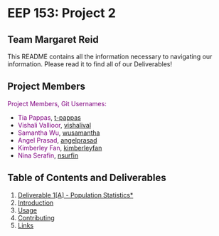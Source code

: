 # EEP 153: Project 2
## Team Margaret Reid

This README contains all the information necessary to navigating our information. Please read it to find all of our Deliverables!

## Project Members
<span style="color:purple">Project Members, Git Usernames:</span>
- <span style="color:purple">Tia Pappas</span>, [t-pappas](https://github.com/t-pappas)
- <span style="color:purple">Vishali Vallioor</span>, [vishalival](https://github.com/vishalival)
- <span style="color:purple">Samantha Wu</span>, [wusamantha](https://github.com/wusamantha)
- <span style="color:purple">Angel Prasad</span>, [angelprasad](https://github.com/angelprasad)
- <span style="color:purple">Kimberley Fan</span>, [kimberleyfan](https://github.com/kimberleyfan)
- <span style="color:purple">Nina Serafin</span>, [nsurfin](https://github.com/nsurfin)
  
## Table of Contents and Deliverables
1. [Deliverable 1[A] - Population Statistics*</span>](https://github.com)
2. [Introduction](#introduction)
3. [Usage](#usage)
4. [Contributing](#contributing)
5. [Links](#links)
